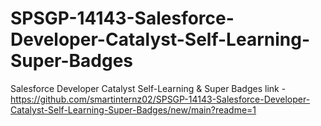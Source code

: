 # SPSGP-14143-Salesforce-Developer-Catalyst-Self-Learning-Super-Badges
Salesforce Developer Catalyst Self-Learning &amp; Super Badges
link - https://github.com/smartinternz02/SPSGP-14143-Salesforce-Developer-Catalyst-Self-Learning-Super-Badges/new/main?readme=1
